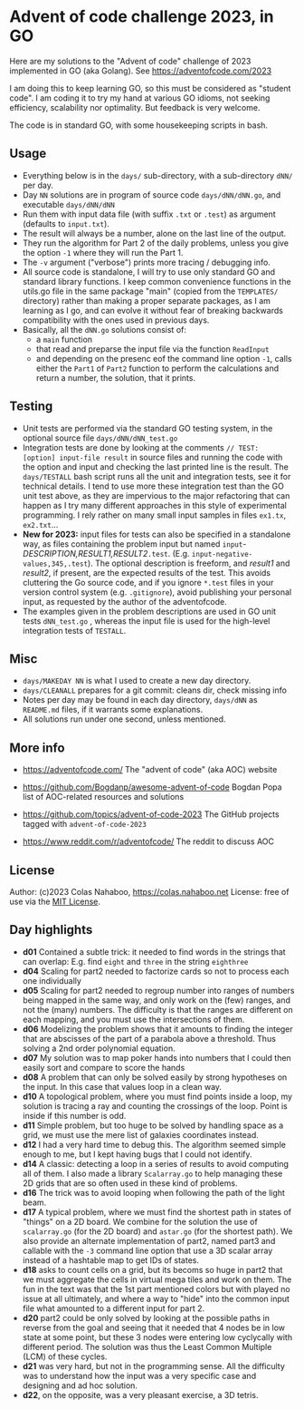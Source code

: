 # Advent of code challenge 2023, in GO

Here are my solutions to the "Advent of code" challenge of 2023 implemented in GO (aka Golang).
See https://adventofcode.com/2023

I am doing this to keep learning GO, so this must be considered as "student code". I am coding it to try my hand at various GO idioms, not seeking efficiency, scalability nor optimality. But feedback is very welcome.

The code is in standard GO, with some housekeeping scripts in bash.

## Usage

- Everything below is in the `days/` sub-directory, with a sub-directory `dNN/` per day.
- Day `NN` solutions are in program of source code `days/dNN/dNN.go`, and executable `days/dNN/dNN`
- Run them with input data file (with suffix `.txt` or `.test`) as argument (defaults to `input.txt`).
- The result will always be a number, alone on the last line of the output.
- They run the algorithm for Part 2 of the daily problems, unless you give the option `-1` where they will run the Part 1.
- The `-v` argument ("verbose") prints more tracing / debugging info.
- All source code is standalone, I will try to use only standard GO and standard library functions. I keep common convenience functions in the utils.go file in the same package "main" (copied from the `TEMPLATES/` directory) rather than making a proper separate packages, as I am learning as I go, and can evolve it without fear of breaking backwards compatibility with the ones used in previous days.
- Basically, all the `dNN.go` solutions consist of:
  - a `main` function
  - that read and preparse the input file via the function `ReadInput`
  - and depending on the presenc eof the command line option `-1`, calls either the `Part1` of `Part2` function to perform the calculations and return a number, the solution, that it prints.

## Testing

- Unit tests are performed via the standard GO testing system, in the optional source file `days/dNN/dNN_test.go`
- Integration tests are done by looking at the comments `// TEST: [option] input-file result` in source files and running the code with the option and input and checking the last printed line is the result. The `days/TESTALL` bash script runs all the unit and integration tests, see it for technical details. I tend to use more these integration test than the GO unit test above, as they are impervious to the major refactoring that can happen as I try many different approaches in this style of experimental programming. I rely rather on many small input samples in files `ex1.tx`, `ex2.txt`...
- **New for 2023:** input files for tests can also be specified in a standalone way, as files containing the problem input but named `input`*-DESCRIPTION,RESULT1,RESULT2*`.test`. (E.g. `input-negative-values,345,.test`). The optional description is freeform, and *result1* and *result2*, if present, are the expected results of the test. This avoids cluttering the Go source code, and if you ignore `*.test` files in your version control system (e.g. `.gitignore`), avoid publishing your personal input, as requested by the author of the adventofcode. 
- The examples given in the problem descriptions are used in GO unit tests `dNN_test.go` , whereas the input file is used for the high-level integration tests of `TESTALL`.

## Misc

- `days/MAKEDAY NN` is what I used to create a new day directory.
- `days/CLEANALL` prepares for a git commit: cleans dir, check missing info
- Notes per day may be found in each day directory, `days/dNN` as `README.md` files, if it warrants some explanations.
- All solutions run under one second, unless mentioned.

## More info
- https://adventofcode.com/ The "advent of code" (aka AOC) website
- https://github.com/Bogdanp/awesome-advent-of-code Bogdan Popa list of AOC-related resources and solutions
- https://github.com/topics/advent-of-code-2023 The GitHub projects tagged with `advent-of-code-2023`

- https://www.reddit.com/r/adventofcode/ The reddit to discuss AOC 


## License
Author: (c)2023 Colas Nahaboo, https://colas.nahaboo.net
License: free of use via the [MIT License](https://en.wikipedia.org/wiki/MIT_License).

## Day highlights

- **d01** Contained a subtle trick: it needed to find words in the strings that can overlap: E.g. find `eight` and `three` in the string `eighthree`
- **d04** Scaling for part2 needed to factorize cards so not to process each one individually
- **d05** Scaling for part2 needed to regroup number into ranges of numbers being mapped in the same way, and only work on the (few) ranges, and not the (many) numbers. The difficulty is that the ranges are different on each mapping, and you must use the intersections of them.
- **d06** Modelizing the problem shows that it amounts to finding the integer that are abscisses of the part of a parabola above a threshold. Thus solving a 2nd order polynomial equation.
- **d07** My solution was to map poker hands into numbers that I could then easily sort and compare to score the hands
- **d08** A problem that can only be solved easily by strong hypotheses on the input. In this case that values loop in a clean way.
- **d10** A topological problem, where you must find points inside a loop, my solution is tracing a ray and counting the crossings of the loop. Point is inside if this number is odd.
- **d11** Simple problem, but too huge to be solved by handling space as a grid, we must use the mere list of galaxies coordinates instead.
- **d12** I had a very hard time to debug this. The algorithm seemed simple enough to me, but I kept having bugs that I could not identify.
- **d14** A classic: detecting a loop in a series of results to avoid computing all of them. I also made a library `Scalarray.go` to help managing these 2D grids that are so often used in these kind of problems.
- **d16** The trick was to avoid looping when following the path of the light beam.
- **d17** A typical problem, where we must find the shortest path in states of "things" on a 2D board. We combine for the solution the use of `scalarray.go` (for the 2D board) and `astar.go` (for the shortest path). We also provide an alternate implementation of part2, named part3 and callable with the `-3` command line option that use a 3D scalar array instead of a hashtable map to get IDs of states.
- **d18** asks to count cells on a grid, but its becoms so huge in part2 that we must aggregate the cells in virtual mega tiles and work on them. The fun in the text was that the 1st part mentioned colors but with played no issue at all ultimately, and where a way to "hide" into the common input file what amounted to a different input for part 2.
- **d20** part2 could be only solved by looking at the possible paths in reverse from the goal and seeing that it needed that 4 nodes be in low state at some point, but these 3 nodes were entering low cyclycally with different period. The solution was thus the Least Common Multiple (LCM) of these cycles.
- **d21** was very hard, but not in the programming sense. All the difficulty was to understand how the input was a very specific case and designing and ad hoc solution.
- **d22**, on the opposite, was a very pleasant exercise, a 3D tetris. 

